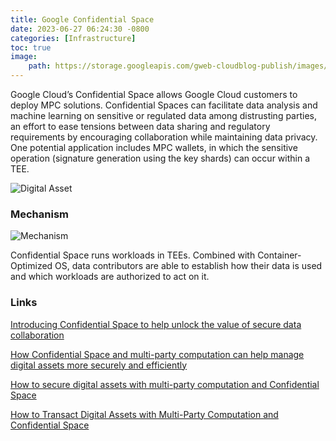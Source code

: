 ```yaml
---
title: Google Confidential Space
date: 2023-06-27 06:24:30 -0800
categories: [Infrastructure]
toc: true
image:
    path: https://storage.googleapis.com/gweb-cloudblog-publish/images/Confidential_Space.max-2600x2600.jpg
---
```


Google Cloud’s Confidential Space allows Google Cloud customers to deploy MPC solutions.  Confidential Spaces can facilitate data analysis and machine learning on sensitive or regulated data among distrusting parties, an effort to ease tensions between data sharing and regulatory requirements by encouraging collaboration while maintaining data privacy. One potential application includes MPC wallets, in which the sensitive operation (signature generation using the key shards) can occur within a TEE.

![Digital Asset](https://storage.googleapis.com/gweb-cloudblog-publish/original_images/Confidential_Space_1.jpg)

### Mechanism

![Mechanism](https://storage.googleapis.com/gweb-cloudblog-publish/images/Confidential_Space_collaborators.max-1100x1100.jpg)

Confidential Space runs workloads in TEEs. Combined with Container-Optimized OS, data contributors are able to establish how their data is used and which workloads are authorized to act on it.

### Links

[Introducing Confidential Space to help unlock the value of secure data collaboration](https://cloud.google.com/blog/products/identity-security/announcing-confidential-space)

[How Confidential Space and multi-party computation can help manage digital assets more securely and efficiently](https://cloud.google.com/blog/products/identity-security/how-confidential-space-and-mpc-can-help-secure-digital-assets)

[How to secure digital assets with multi-party computation and Confidential Space](https://cloud.google.com/blog/products/identity-security/how-to-secure-digital-assets-with-multi-party-computation-and-confidential-space)

[How to Transact Digital Assets with Multi-Party Computation and Confidential Space](https://codelabs.developers.google.com/codelabs/confidential-space-mpc#0)